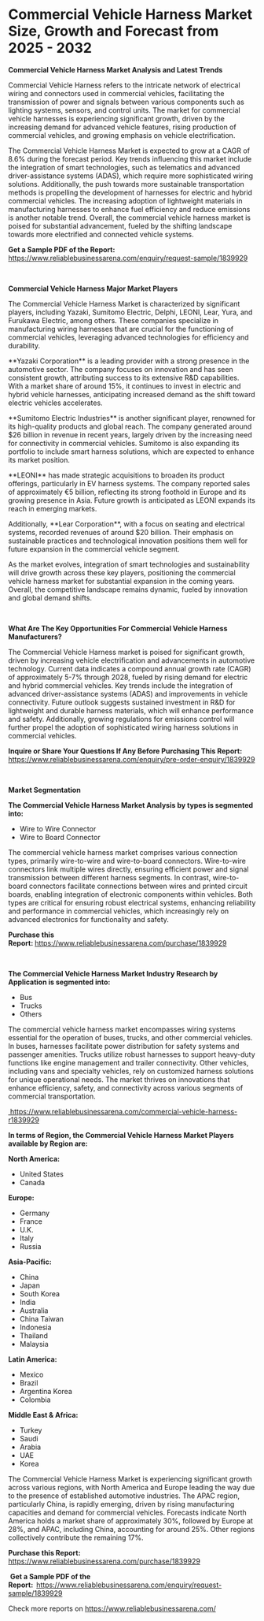 <p><h1>Commercial Vehicle Harness Market Size, Growth and Forecast from 2025 - 2032</h1></p><p><strong>Commercial Vehicle Harness Market Analysis and Latest Trends</strong></p>
<p><p>Commercial Vehicle Harness refers to the intricate network of electrical wiring and connectors used in commercial vehicles, facilitating the transmission of power and signals between various components such as lighting systems, sensors, and control units. The market for commercial vehicle harnesses is experiencing significant growth, driven by the increasing demand for advanced vehicle features, rising production of commercial vehicles, and growing emphasis on vehicle electrification.</p><p>The Commercial Vehicle Harness Market is expected to grow at a CAGR of 8.6% during the forecast period. Key trends influencing this market include the integration of smart technologies, such as telematics and advanced driver-assistance systems (ADAS), which require more sophisticated wiring solutions. Additionally, the push towards more sustainable transportation methods is propelling the development of harnesses for electric and hybrid commercial vehicles. The increasing adoption of lightweight materials in manufacturing harnesses to enhance fuel efficiency and reduce emissions is another notable trend. Overall, the commercial vehicle harness market is poised for substantial advancement, fueled by the shifting landscape towards more electrified and connected vehicle systems.</p></p>
<p><strong>Get a Sample PDF of the Report:&nbsp;</strong> <a href="https://www.reliablebusinessarena.com/enquiry/request-sample/1839929?utm_campaign=3015&utm_medium=2&utm_source=Github&utm_content=ia&utm_term=31032025&utm_id=commercial-vehicle-harness">https://www.reliablebusinessarena.com/enquiry/request-sample/1839929</a></p>
<p>&nbsp;</p>
<p><strong>Commercial Vehicle Harness Major Market Players</strong></p>
<p><p>The Commercial Vehicle Harness Market is characterized by significant players, including Yazaki, Sumitomo Electric, Delphi, LEONI, Lear, Yura, and Furukawa Electric, among others. These companies specialize in manufacturing wiring harnesses that are crucial for the functioning of commercial vehicles, leveraging advanced technologies for efficiency and durability.</p><p>**Yazaki Corporation** is a leading provider with a strong presence in the automotive sector. The company focuses on innovation and has seen consistent growth, attributing success to its extensive R&D capabilities. With a market share of around 15%, it continues to invest in electric and hybrid vehicle harnesses, anticipating increased demand as the shift toward electric vehicles accelerates.</p><p>**Sumitomo Electric Industries** is another significant player, renowned for its high-quality products and global reach. The company generated around $26 billion in revenue in recent years, largely driven by the increasing need for connectivity in commercial vehicles. Sumitomo is also expanding its portfolio to include smart harness solutions, which are expected to enhance its market position.</p><p>**LEONI** has made strategic acquisitions to broaden its product offerings, particularly in EV harness systems. The company reported sales of approximately €5 billion, reflecting its strong foothold in Europe and its growing presence in Asia. Future growth is anticipated as LEONI expands its reach in emerging markets.</p><p>Additionally, **Lear Corporation**, with a focus on seating and electrical systems, recorded revenues of around $20 billion. Their emphasis on sustainable practices and technological innovation positions them well for future expansion in the commercial vehicle segment.</p><p>As the market evolves, integration of smart technologies and sustainability will drive growth across these key players, positioning the commercial vehicle harness market for substantial expansion in the coming years. Overall, the competitive landscape remains dynamic, fueled by innovation and global demand shifts.</p></p>
<p>&nbsp;</p>
<p><strong>What Are The Key Opportunities For Commercial Vehicle Harness Manufacturers?</strong></p>
<p><p>The Commercial Vehicle Harness market is poised for significant growth, driven by increasing vehicle electrification and advancements in automotive technology. Current data indicates a compound annual growth rate (CAGR) of approximately 5-7% through 2028, fueled by rising demand for electric and hybrid commercial vehicles. Key trends include the integration of advanced driver-assistance systems (ADAS) and improvements in vehicle connectivity. Future outlook suggests sustained investment in R&D for lightweight and durable harness materials, which will enhance performance and safety. Additionally, growing regulations for emissions control will further propel the adoption of sophisticated wiring harness solutions in commercial vehicles.</p></p>
<p><strong>Inquire or Share Your Questions If Any Before Purchasing This Report:</strong> <a href="https://www.reliablebusinessarena.com/enquiry/pre-order-enquiry/1839929?utm_campaign=3015&utm_medium=2&utm_source=Github&utm_content=ia&utm_term=31032025&utm_id=commercial-vehicle-harness">https://www.reliablebusinessarena.com/enquiry/pre-order-enquiry/1839929</a></p>
<p>&nbsp;</p>
<p><strong>Market Segmentation</strong></p>
<p><strong>The Commercial Vehicle Harness Market Analysis by types is segmented into:</strong></p>
<p><ul><li>Wire to Wire Connector</li><li>Wire to Board Connector</li></ul></p>
<p><p>The commercial vehicle harness market comprises various connection types, primarily wire-to-wire and wire-to-board connectors. Wire-to-wire connectors link multiple wires directly, ensuring efficient power and signal transmission between different harness segments. In contrast, wire-to-board connectors facilitate connections between wires and printed circuit boards, enabling integration of electronic components within vehicles. Both types are critical for ensuring robust electrical systems, enhancing reliability and performance in commercial vehicles, which increasingly rely on advanced electronics for functionality and safety.</p></p>
<p><strong>Purchase this Report:&nbsp;</strong><a href="https://www.reliablebusinessarena.com/purchase/1839929?utm_campaign=3015&utm_medium=2&utm_source=Github&utm_content=ia&utm_term=31032025&utm_id=commercial-vehicle-harness">https://www.reliablebusinessarena.com/purchase/1839929</a></p>
<p>&nbsp;</p>
<p><strong>The Commercial Vehicle Harness Market Industry Research by Application is segmented into:</strong></p>
<p><ul><li>Bus</li><li>Trucks</li><li>Others</li></ul></p>
<p><p>The commercial vehicle harness market encompasses wiring systems essential for the operation of buses, trucks, and other commercial vehicles. In buses, harnesses facilitate power distribution for safety systems and passenger amenities. Trucks utilize robust harnesses to support heavy-duty functions like engine management and trailer connectivity. Other vehicles, including vans and specialty vehicles, rely on customized harness solutions for unique operational needs. The market thrives on innovations that enhance efficiency, safety, and connectivity across various segments of commercial transportation.</p></p>
<p><a href="https://www.reliablebusinessarena.com/commercial-vehicle-harness-r1839929?utm_campaign=3015&utm_medium=2&utm_source=Github&utm_content=ia&utm_term=31032025&utm_id=commercial-vehicle-harness">&nbsp;https://www.reliablebusinessarena.com/commercial-vehicle-harness-r1839929</a></p>
<p><strong>In terms of Region, the Commercial Vehicle Harness Market Players available by Region are:</strong></p>
<p>
    <p> <strong> North America: </strong>
        <ul>
            <li>United States</li>
            <li>Canada</li>
        </ul>
        </p> 
    <p> <strong> Europe: </strong>
        <ul>
            <li>Germany</li>
            <li>France</li>
            <li>U.K.</li>
            <li>Italy</li>
            <li>Russia</li>
        </ul>
        </p> 
    <p> <strong> Asia-Pacific: </strong>
        <ul>
            <li>China</li>
            <li>Japan</li>
            <li>South Korea</li>
            <li>India</li>
            <li>Australia</li>
            <li>China Taiwan</li>
            <li>Indonesia</li>
            <li>Thailand</li>
            <li>Malaysia</li>
        </ul>
        </p> 
    <p> <strong> Latin America: </strong>
        <ul>
            <li>Mexico</li>
            <li>Brazil</li>
            <li>Argentina Korea</li>
            <li>Colombia</li>
        </ul>
        </p> 
    <p> <strong> Middle East & Africa: </strong>
        <ul>
            <li>Turkey</li>
            <li>Saudi</li>
            <li>Arabia</li>
            <li>UAE</li>
            <li>Korea</li>
        </ul>
    </p>
    </p>
<p><p>The Commercial Vehicle Harness Market is experiencing significant growth across various regions, with North America and Europe leading the way due to the presence of established automotive industries. The APAC region, particularly China, is rapidly emerging, driven by rising manufacturing capacities and demand for commercial vehicles. Forecasts indicate North America holds a market share of approximately 30%, followed by Europe at 28%, and APAC, including China, accounting for around 25%. Other regions collectively contribute the remaining 17%.</p></p>
<p><strong>Purchase this Report: </strong><a href="https://www.reliablebusinessarena.com/purchase/1839929?utm_campaign=3015&utm_medium=2&utm_source=Github&utm_content=ia&utm_term=31032025&utm_id=commercial-vehicle-harness">https://www.reliablebusinessarena.com/purchase/1839929</a></p>
<p>&nbsp;<strong>Get a Sample PDF of the Report:&nbsp;&nbsp;</strong><a href="https://www.reliablebusinessarena.com/enquiry/request-sample/1839929?utm_campaign=3015&utm_medium=2&utm_source=Github&utm_content=ia&utm_term=31032025&utm_id=commercial-vehicle-harness">https://www.reliablebusinessarena.com/enquiry/request-sample/1839929</a></p>
<p><strong></strong></p>
<p>Check more reports on <a href="https://www.reliablebusinessarena.com/?utm_campaign=3015&utm_medium=2&utm_source=Github&utm_content=ia&utm_term=31032025&utm_id=commercial-vehicle-harness">https://www.reliablebusinessarena.com/</a></p>